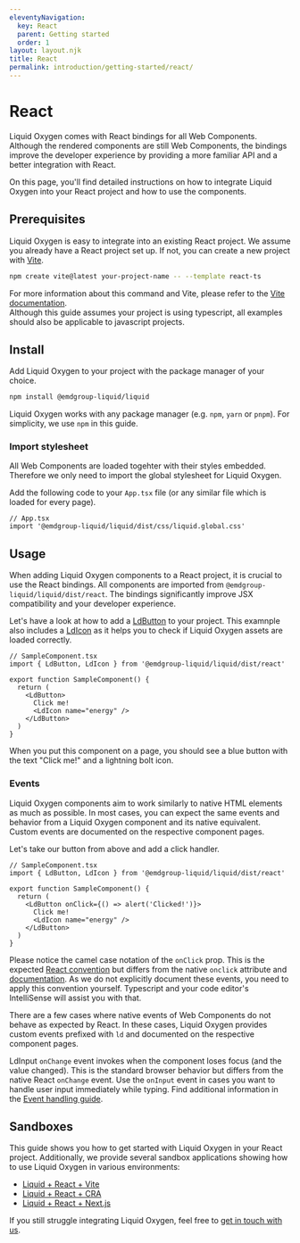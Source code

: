 ```yaml
---
eleventyNavigation:
  key: React
  parent: Getting started
  order: 1
layout: layout.njk
title: React
permalink: introduction/getting-started/react/
---
```


# React

Liquid Oxygen comes with React bindings for all Web Components. Although the rendered components are still Web Components, the bindings improve the developer experience by providing a more familiar API and a better integration with React.

On this page, you'll find detailed instructions on how to integrate Liquid Oxygen into your React project and how to use the components.

## Prerequisites

Liquid Oxygen is easy to integrate into an existing React project. We assume you already have a React project set up. If not, you can create a new project with [Vite](https://vitejs.dev/).

```sh
npm create vite@latest your-project-name -- --template react-ts
```

For more information about this command and Vite, please refer to the [Vite documentation](https://vitejs.dev/guide/#scaffolding-your-first-vite-project).<br />Although this guide assumes your project is using typescript, all examples should also be applicable to javascript projects.

## Install

Add Liquid Oxygen to your project with the package manager of your choice.

```sh
npm install @emdgroup-liquid/liquid
```

<ld-notice>
  Liquid Oxygen works with any package manager (e.g. <code>npm</code>, <code>yarn</code> or <code>pnpm</code>). For simplicity, we use <code>npm</code> in this guide.
</ld-notice>

<!-- ### Import and register Web Components

The Web Components need to be registered before they can be used. Liquid Oxygen provides the `defineCustomElements` function to register all Liquid Oxygen components. The script loads components lazily only when used in your application. This reduces your bundle size and only loads required code at runtime.

Add the following code to your `App.tsx` file (or any similar file which is loaded for every page).

```tsx
// App.tsx
import { defineCustomElements } from '@emdgroup-liquid/liquid/dist/loader'
defineCustomElements()
``` -->

### Import stylesheet

All Web Components are loaded togehter with their styles embedded. Therefore we only need to import the global stylesheet for Liquid Oxygen.

Add the following code to your `App.tsx` file (or any similar file which is loaded for every page).

```tsx
// App.tsx
import '@emdgroup-liquid/liquid/dist/css/liquid.global.css'
```

<!-- ### Component assets

Some components require static assets during runtime. Although the Liquid Oxygen package includes all assets, you have to add these assets to your output bundle. We recommend to include copying these assets in your build process, which ensures that the assets are always up to date.

<ld-notice>
  You should add the copied assets (e.g. <code>public/liquid/assets/*</code>) to your <code>.gitignore</code> file.
</ld-notice>

For the following example, we assume you are using [Vite](https://vitejs.dev/). By default, Vite uses the `public` folder for static assets. To include the Liquid Oxygen assets in your output bundle, you can copy them to this folder.

First, install the `rollup-plugin-copy` plugin. This plugin allows you to copy files and folders while building.

```sh
npm install rollup-plugin-copy -D
```

Now include the copy plugin in your Vite config. Add the following code to your `vite.config.ts` file. This will copy the Liquid Oxygen assets from the 'node_modules' folder to the 'public' folder, so Vite will bundle them.

```ts
// vite.config.ts
import { defineConfig } from 'vite'
import copy from 'rollup-plugin-copy'

export default defineConfig({
  plugins: [
    copy({
      targets: [
        {
          src: 'node_modules/@emdgroup-liquid/liquid/dist/liquid/assets/*',
          dest: 'public/liquid/assets',
        },
      ],
      hook: 'buildStart',
    }),
    // ...other plugins e.g. react()
  ],
  // ...other config options
})
```

You need to "tell" Liquid Oxygen where to find the assets. The components will look for the `__LD_ASSET_PATH__` variable in the `window` object. The path should point to the `liquid/` folder.

Add the following code to your `App.tsx` file (or any similar file which is loaded for every page).

```tsx
// App.tsx
// if-clause only required in server-side rendering context
if (typeof window !== 'undefined') {
  // @ts-ignore: Property '__LD_ASSET_PATH__' does not exist on type 'Window & typeof globalThis'.ts(2339)
  window.__LD_ASSET_PATH__ = '/liquid/'
}
```

Once the asset path is set and the assets are availe on runtime, all components can automatically load their assets.

If this example does not suit your environment, please refer to our sandbox apps for more details and alternative bundlers:

- [Liquid + React + Vite](https://stackblitz.com/github/emdgroup-liquid/liquid-sandbox-react-tailwind?file=vite.config.ts)<br />This sandbox is quite similar to the example above.
- [Liquid + React + CRA](https://codesandbox.io/p/github/emdgroup-liquid/liquid-sandbox-cra-tailwind/main?file=%2Fpackage.json)<br />The Sandbox uses Create React App which does not allow to adjust the Webpack config. In this case we added a postinstall script to copy the assets to the public folder.
- [Liquid + React + Next.js](https://stackblitz.com/github/emdgroup-liquid/liquid-sandbox-next-tailwind?file=next.config.js)<br />Next.js uses Webpack under the hood. The sandbox shows how to add a custom Webpack config `next.config.js` to copy the assets to the public folder. -->

## Usage

When adding Liquid Oxygen components to a React project, it is crucial to use the React bindings. All components are imported from `@emdgroup-liquid/liquid/dist/react`. The bindings significantly improve JSX compatibility and your developer experience.

Let's have a look at how to add a [LdButton](components/ld-button/) to your project. This examnple also includes a [LdIcon](components/ld-icon/) as it helps you to check if Liquid Oxygen assets are loaded correctly.

```tsx
// SampleComponent.tsx
import { LdButton, LdIcon } from '@emdgroup-liquid/liquid/dist/react'

export function SampleComponent() {
  return (
    <LdButton>
      Click me!
      <LdIcon name="energy" />
    </LdButton>
  )
}
```

When you put this component on a page, you should see a blue button with the text "Click me!" and a lightning bolt icon.

### Events

Liquid Oxygen components aim to work similarly to native HTML elements as much as possible. In most cases, you can expect the same events and behavior from a Liquid Oxygen component and its native equivalent. Custom events are documented on the respective component pages.

Let's take our button from above and add a click handler.

```tsx
// SampleComponent.tsx
import { LdButton, LdIcon } from '@emdgroup-liquid/liquid/dist/react'

export function SampleComponent() {
  return (
    <LdButton onClick={() => alert('Clicked!')}>
      Click me!
      <LdIcon name="energy" />
    </LdButton>
  )
}
```

Please notice the camel case notation of the `onClick` prop. This is the expected [React convention](https://reactjs.org/docs/handling-events.html) but differs from the native `onclick` attribute and [documentation](https://www.w3schools.com/tags/ref_eventattributes.asp). As we do not explicitly document these events, you need to apply this convention yourself. Typescript and your code editor's IntelliSense will assist you with that.

There are a few cases where native events of Web Components do not behave as expected by React. In these cases, Liquid Oxygen provides custom events prefixed with `ld` and documented on the respective component pages.

<ld-notice>
  LdInput <code>onChange</code> event invokes when the component loses focus (and the value changed). This is the standard browser behavior but differs from the native React <code>onChange</code> event. Use the <code>onInput</code> event in cases you want to handle user input immediately while typing. Find additional information in the <a href="guides/event-handling/">Event handling guide</a>.
</ld-notice>

## Sandboxes

This guide shows you how to get started with Liquid Oxygen in your React project. Additionally, we provide several sandbox applications showing how to use Liquid Oxygen in various environments:

- [Liquid + React + Vite](https://stackblitz.com/github/emdgroup-liquid/liquid-sandbox-react-tailwind)
- [Liquid + React + CRA](https://codesandbox.io/p/github/emdgroup-liquid/liquid-sandbox-cra-tailwind/main)
- [Liquid + React + Next.js](https://stackblitz.com/github/emdgroup-liquid/liquid-sandbox-next-tailwind)

If you still struggle integrating Liquid Oxygen, feel free to [get in touch with us](https://teams.microsoft.com/l/channel/19%3aeae3b35b0cbf42659e45c2b5592e0c0e%40thread.tacv2/General?groupId=88f23881-53e2-4a99-ad5c-8188c1087bbf&tenantId=db76fb59-a377-4120-bc54-59dead7d39c9).

<docs-page-nav prev-href="introduction/getting-started/" next-title="Guides" next-href="guides/"></docs-page-nav>
